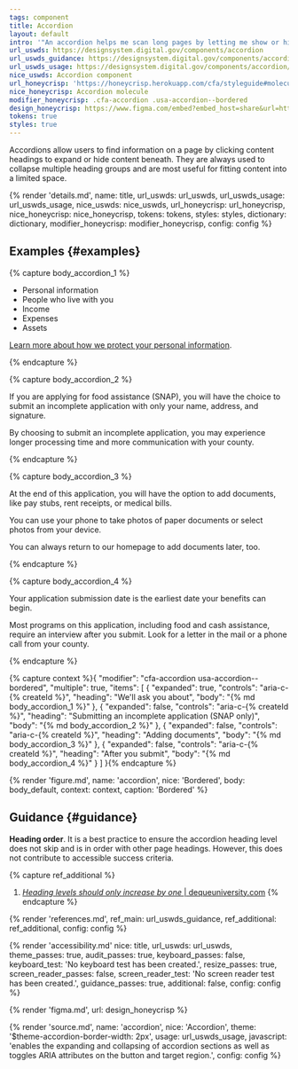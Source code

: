 ```yaml
---
tags: component
title: Accordion
layout: default
intro: '"An accordion helps me scan long pages by letting me show or hide information."'
url_uswds: https://designsystem.digital.gov/components/accordion
url_uswds_guidance: https://designsystem.digital.gov/components/accordion/#guidance
url_uswds_usage: https://designsystem.digital.gov/components/accordion/#using-the-accordion-component-2
nice_uswds: Accordion component
url_honeycrisp: 'https://honeycrisp.herokuapp.com/cfa/styleguide#molecules-accordion'
nice_honeycrisp: Accordion molecule
modifier_honeycrisp: .cfa-accordion .usa-accordion--bordered
design_honeycrisp: https://www.figma.com/embed?embed_host=share&url=https%3A%2F%2Fwww.figma.com%2Ffile%2FsQQqaoeuOPpm43wLlYfyEo%2FHoneycrisp-Design-System%3Ftype%3Ddesign%26node-id%3D5002%253A536%26mode%3Ddesign%26t%3DwZwR9bNLbdvqwaT5-1
tokens: true
styles: true
---
```


<!-- INTRO -->

Accordions allow users to find information on a page by clicking content headings to expand or hide content beneath. They are always used to collapse multiple heading groups and are most useful for fitting content into a limited space.

<!-- DETAILS -->

{% render 'details.md',
  name: title,
  url_uswds: url_uswds,
  url_uswds_usage: url_uswds_usage,
  nice_uswds: nice_uswds,
  url_honeycrisp: url_honeycrisp,
  nice_honeycrisp: nice_honeycrisp,
  tokens: tokens,
  styles: styles,
  dictionary: dictionary,
  modifier_honeycrisp: modifier_honeycrisp,
  config: config %}

## Examples {#examples}

{% capture body_accordion_1 %}

* Personal information
* People who live with you
* Income
* Expenses
* Assets

[Learn more about how we protect your personal information](#).

{% endcapture %}

{% capture body_accordion_2 %}

If you are applying for food assistance (SNAP), you will have the choice to submit an incomplete application with only your name, address, and signature.

By choosing to submit an incomplete application, you may experience longer processing time and more communication with your county.

{% endcapture %}

{% capture body_accordion_3 %}

At the end of this application, you will have the option to add documents, like pay stubs, rent receipts, or medical bills.

You can use your phone to take photos of paper documents or select photos from your device.

You can always return to our homepage to add documents later, too.

{% endcapture %}

{% capture body_accordion_4 %}

Your application submission date is the earliest date your benefits can begin.

Most programs on this application, including food and cash assistance, require an interview after you submit. Look for a letter in the mail or a phone call from your county.

{% endcapture %}

{% capture context %}{
  "modifier": "cfa-accordion usa-accordion--bordered",
  "multiple": true,
  "items": [
    {
      "expanded": true,
      "controls": "aria-c-{% createId %}",
      "heading": "We'll ask you about",
      "body": "{% md body_accordion_1 %}"
    },
    {
      "expanded": false,
      "controls": "aria-c-{% createId %}",
      "heading": "Submitting an incomplete application (SNAP only)",
      "body": "{% md body_accordion_2 %}"
    },
    {
      "expanded": false,
      "controls": "aria-c-{% createId %}",
      "heading": "Adding documents",
      "body": "{% md body_accordion_3 %}"
    },
    {
      "expanded": false,
      "controls": "aria-c-{% createId %}",
      "heading": "After you submit",
      "body": "{% md body_accordion_4 %}"
    }
  ]
}{% endcapture %}

{% render 'figure.md', name: 'accordion', nice: 'Bordered', body: body_default, context: context, caption: 'Bordered' %}

<!-- GUIDANCE -->

## Guidance {#guidance}

**Heading order**. It is a best practice to ensure the accordion heading level does not skip and is in order with other page headings. However, this does not contribute to accessible success criteria.

{% capture ref_additional %}
1. <a href="https://dequeuniversity.com/rules/axe/4.7/heading-order?application=AxeEdge" target="_blank" rel="noopener nofollow" class="usa-link--external"><cite>Heading levels should only increase by one</cite> | dequeuniversity.com</a>
{% endcapture %}

{% render 'references.md', ref_main: url_uswds_guidance, ref_additional: ref_additional, config: config %}

<!-- ACCESSIBILITY -->

{% render 'accessibility.md'
  nice: title,
  url_uswds: url_uswds,
  theme_passes: true,
  audit_passes: true,
  keyboard_passes: false,
  keyboard_test: 'No keyboard test has been created.',
  resize_passes: true,
  screen_reader_passes: false,
  screen_reader_test: 'No screen reader test has been created.',
  guidance_passes: true,
  additional: false,
  config: config %}

<!-- DESIGN -->

{% render 'figma.md', url: design_honeycrisp %}

<!-- SOURCE -->

{% render 'source.md', name: 'accordion', nice: 'Accordion', theme: '$theme-accordion-border-width: 2px', usage: url_uswds_usage, javascript: 'enables the expanding and collapsing of accordion sections as well as toggles ARIA attributes on the button and target region.', config: config %}
